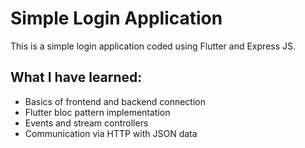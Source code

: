 # Simple Login Application
This is a simple login application coded using Flutter and Express JS.

## What I have learned:
- Basics of frontend and backend connection
- Flutter bloc pattern implementation
- Events and stream controllers
- Communication via HTTP with JSON data
